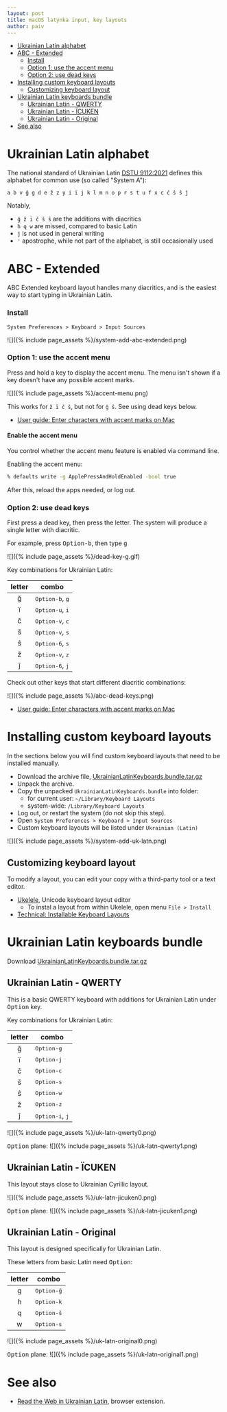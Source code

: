 ```yaml
---
layout: post
title: macOS latynka input, key layouts
author: paiv
---
```


* [Ukrainian Latin alphabet](#ukrainian-latin-alphabet)
* [ABC - Extended](#abc---extended)
    * [Install](#install)
    * [Option 1: use the accent menu](#option-1-use-the-accent-menu)
    * [Option 2: use dead keys](#option-2-use-dead-keys)
* [Installing custom keyboard layouts](#installing-custom-keyboard-layouts)
  * [Customizing keyboard layout](#customizing-keyboard-layout)
* [Ukrainian Latin keyboards bundle](#ukrainian-latin-keyboards-bundle)
  * [Ukrainian Latin - QWERTY](#ukrainian-latin---qwerty)
  * [Ukrainian Latin - ÏCUKEN](#ukrainian-latin---ïcuken)
  * [Ukrainian Latin - Original](#ukrainian-latin---original)
* [See also](#see-also)


# Ukrainian Latin alphabet

The national standard of Ukrainian Latin [DSTU 9112:2021](https://uk.wikipedia.org/wiki/ДСТУ_9112:2021)
defines this alphabet for common use (so called "System A"):

`a b v ğ g d e ž z y i ï j k l m n o p r s t u f x c č š ŝ ĵ`

Notably,
- `ğ ž ï č š ŝ` are the additions with diacritics
- `h q w` are missed, compared to basic Latin
- `ĵ` is not used in general writing
- `'` apostrophe, while not part of the alphabet, is still occasionally used


# ABC - Extended

ABC Extended keyboard layout handles many diacritics, and is the easiest way to start typing in Ukrainian Latin.


### Install
`System Preferences > Keyboard > Input Sources`

![]({% include page_assets %}/system-add-abc-extended.png)


### Option 1: use the accent menu

Press and hold a key to display the accent menu. The menu isn't shown if a key doesn't have any possible accent marks.

![]({% include page_assets %}/accent-menu.png)

This works for `ž ï č š`, but not for `ğ ŝ`. See using dead keys below.

- [User guide: Enter characters with accent marks on Mac](https://support.apple.com/guide/mac-help/mh27474/mac)

#### Enable the accent menu

You control whether the accent menu feature is enabled via command line.

Enabling the accent menu:
```sh
% defaults write -g ApplePressAndHoldEnabled -bool true
```

After this, reload the apps needed, or log out.


### Option 2: use dead keys

First press a dead key, then press the letter. The system will produce a single letter with diacritic.

For example, press <kbd>Option-b</kbd>, then type <kbd>g</kbd>

![]({% include page_assets %}/dead-key-g.gif)

Key combinations for Ukrainian Latin:

| letter | combo |
|:------:|-------|
| ğ | <kbd>Option-b</kbd>, <kbd>g</kbd> |
| ï | <kbd>Option-u</kbd>, <kbd>i</kbd> |
| č | <kbd>Option-v</kbd>, <kbd>c</kbd> |
| š | <kbd>Option-v</kbd>, <kbd>s</kbd> |
| ŝ | <kbd>Option-6</kbd>, <kbd>s</kbd> |
| ž | <kbd>Option-v</kbd>, <kbd>z</kbd> |
| ĵ | <kbd>Option-6</kbd>, <kbd>j</kbd> |

Check out other keys that start different diacritic combinations:

![]({% include page_assets %}/abc-dead-keys.png)

- [User guide: Enter characters with accent marks on Mac](https://support.apple.com/guide/mac-help/mh27474/mac)


# Installing custom keyboard layouts

In the sections below you will find custom keyboard layouts that need to be installed manually.
- Download the archive file, [UkrainianLatinKeyboards.bundle.tar.gz][DOWN-B]
- Unpack the archive.
- Copy the unpacked `UkrainianLatinKeyboards.bundle` into folder:
  - for current user: `~/Library/Keyboard Layouts`
  - system-wide: `/Library/Keyboard Layouts`
- Log out, or restart the system (do not skip this step).
- Open `System Preferences > Keyboard > Input Sources`
- Custom keyboard layouts will be listed under `Ukrainian (Latin)`

![]({% include page_assets %}/system-add-uk-latn.png)


## Customizing keyboard layout

To modify a layout, you can edit your copy with a third-party tool or a text editor.

- [Ukelele](https://software.sil.org/ukelele/), Unicode keyboard layout editor
  - To instal a layout from within Ukelele, open menu `File > Install`
- [Technical: Installable Keyboard Layouts](https://developer.apple.com/library/archive/technotes/tn2056/_index.html)


# Ukrainian Latin keyboards bundle

Download [UkrainianLatinKeyboards.bundle.tar.gz][DOWN-B]

[DOWN-B]: https://github.com/paiv/latynka-keyboard/releases/download/1.0.0/UkrainianLatinKeyboards.bundle.tar.gz


## Ukrainian Latin - QWERTY

This is a basic QWERTY keyboard with additions for Ukrainian Latin under <kbd>Option</kbd> key.

Key combinations for Ukrainian Latin:

| letter | combo |
|:------:|-------|
| ğ | <kbd>Option-g</kbd> |
| ï | <kbd>Option-j</kbd> |
| č | <kbd>Option-c</kbd> |
| š | <kbd>Option-s</kbd> |
| ŝ | <kbd>Option-w</kbd> |
| ž | <kbd>Option-z</kbd> |
| ĵ | <kbd>Option-i</kbd>, <kbd>j</kbd> |

![]({% include page_assets %}/uk-latn-qwerty0.png)

<kbd>Option</kbd> plane:
![]({% include page_assets %}/uk-latn-qwerty1.png)


## Ukrainian Latin - ÏCUKEN

This layout stays close to Ukrainian Cyrillic layout.

![]({% include page_assets %}/uk-latn-jicuken0.png)

<kbd>Option</kbd> plane:
![]({% include page_assets %}/uk-latn-jicuken1.png)


## Ukrainian Latin - Original

This layout is designed specifically for Ukrainian Latin.

These letters from basic Latin need <kbd>Option</kbd>:

| letter | combo |
|:------:|-------|
| g | <kbd>Option-ğ</kbd> |
| h | <kbd>Option-k</kbd> |
| q | <kbd>Option-š</kbd> |
| w | <kbd>Option-s</kbd> |

![]({% include page_assets %}/uk-latn-original0.png)

<kbd>Option</kbd> plane:
![]({% include page_assets %}/uk-latn-original1.png)


# See also

- [Read the Web in Ukrainian Latin](https://paiv.github.io/latynka/en/), browser extension.
